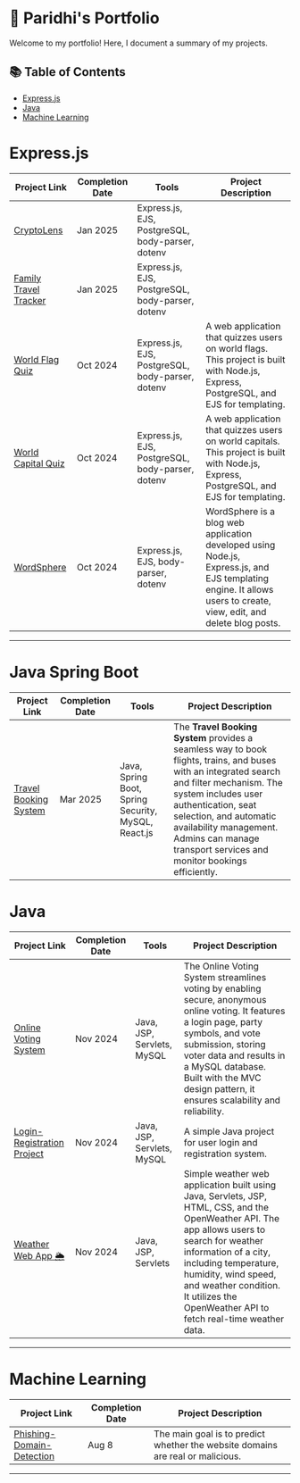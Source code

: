 # 💼 Paridhi's Portfolio

Welcome to my portfolio! Here, I document a summary of my projects. 

## 📚 Table of Contents
- [Express.js](#Express.js)
- [Java](#Java)
- [Machine Learning](#Machine-Learning)

# Express.js

| Project Link | Completion Date | Tools | Project Description | 
|---|---|---|---|
| [CryptoLens](https://github.com/paridhi3/CryptoLens) | Jan 2025 | Express.js, EJS, PostgreSQL, body-parser, dotenv |  |
| [Family Travel Tracker](https://github.com/paridhi3/Family-Travel-Tracker) | Jan 2025 | Express.js, EJS, PostgreSQL, body-parser, dotenv |  |
| [World Flag Quiz](https://github.com/paridhi3/World-Flag-Quiz) | Oct 2024 | Express.js, EJS, PostgreSQL, body-parser, dotenv | A web application that quizzes users on world flags. This project is built with Node.js, Express, PostgreSQL, and EJS for templating. |
| [World Capital Quiz](https://github.com/paridhi3/World-Capital-Quiz) | Oct 2024 | Express.js, EJS, PostgreSQL, body-parser, dotenv | A web application that quizzes users on world capitals. This project is built with Node.js, Express, PostgreSQL, and EJS for templating. |
| [WordSphere](https://github.com/paridhi3/WordSphere) | Oct 2024 | Express.js, EJS, body-parser, dotenv | WordSphere is a blog web application developed using Node.js, Express.js, and EJS templating engine. It allows users to create, view, edit, and delete blog posts. |

***

# Java Spring Boot

| Project Link | Completion Date | Tools | Project Description |
|---|---|---|---|
| [Travel Booking System](https://github.com/paridhi3/TravelBookingSystem) | Mar 2025 | Java, Spring Boot, Spring Security, MySQL, React.js | The **Travel Booking System** provides a seamless way to book flights, trains, and buses with an integrated search and filter mechanism. The system includes user authentication, seat selection, and automatic availability management. Admins can manage transport services and monitor bookings efficiently. |

# Java

| Project Link | Completion Date | Tools | Project Description |
|---|---|---|---|
| [Online Voting System](https://github.com/paridhi3/Online-Voting-System) | Nov 2024 | Java, JSP, Servlets, MySQL | The Online Voting System streamlines voting by enabling secure, anonymous online voting. It features a login page, party symbols, and vote submission, storing voter data and results in a MySQL database. Built with the MVC design pattern, it ensures scalability and reliability. |
| [Login-Registration Project](https://github.com/paridhi3/Login-Registration) | Nov 2024 | Java, JSP, Servlets, MySQL | A simple Java project for user login and registration system. |
| [Weather Web App 🌦️](https://github.com/paridhi3/WeatherApp) | Nov 2024 | Java, JSP, Servlets | Simple weather web application built using Java, Servlets, JSP, HTML, CSS, and the OpenWeather API. The app allows users to search for weather information of a city, including temperature, humidity, wind speed, and weather condition. It utilizes the OpenWeather API to fetch real-time weather data. |

***

# Machine Learning

| Project Link | Completion Date | Project Description |
|---|---|---|
| [Phishing-Domain-Detection](https://github.com/paridhi3/Phishing-Domain-Detection) | Aug 8 | The main goal is to predict whether the website domains are real or malicious. |

***
